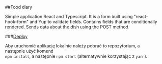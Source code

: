 ##Food diary

Simple application React and Typescript. It is a form built using "react-hook-form" and Yup to validate fields. Contains fields that are conditionally rendered. Sends data about the dish using the POST method.

###[Deploy](https://cheerful-duckanoo-0564f1.netlify.app/)

Aby uruchomić aplikację lokalnie należy pobrać to repozytorium, a następnie użyć komend\
`npm install`, a następnie `npm start` (alternatywnie korzystając z `yarn`).
